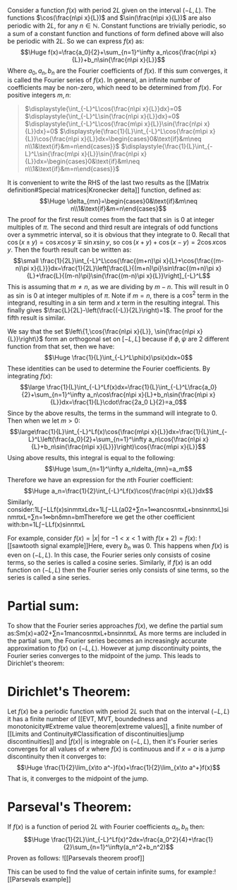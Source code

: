 Consider a function $f(x)$ with period $2L$ given on the interval $(-L,L)$. The functions $\cos(\frac{n\pi x}{L})$ and $\sin(\frac{n\pi x}{L})$ are also periodic with $2L$, for any $n\in\mathbb N$. Constant functions are trivially periodic, so a sum of a constant function and functions of form defined above will also be periodic with $2L$. So we can express $f(x)$ as:$$\Huge f(x)=\frac{a_0}{2}+\sum_{n=1}^\infty a_n\cos{\frac{n\pi x}{L}}+b_n\sin{\frac{n\pi x}{L}}$$
Where $a_0, a_n, b_n$ are the Fourier coefficients of $f(x)$. If this sum converges, it is called the Fourier series of $f(x)$. In general, an infinite number of coefficients may be non-zero, which need to be determined from $f(x)$. For positive integers $m,n$:
>$\displaystyle{\int_{-L}^L\cos{\frac{n\pi x}{L}}dx}=0$
>$\displaystyle{\int_{-L}^L\sin{\frac{n\pi x}{L}}dx}=0$
>$\displaystyle{\int_{-L}^L\cos{\frac{m\pi x}{L}}\sin{\frac{n\pi x}{L}}dx}=0$
>$\displaystyle{\frac{1}{L}\int_{-L}^L\cos{\frac{m\pi x}{L}}\cos{\frac{n\pi x}{L}}dx=\begin{cases}0&\text{if}&m\neq n\\1&\text{if}&m=n\end{cases}}$
>$\displaystyle{\frac{1}{L}\int_{-L}^L\sin{\frac{m\pi x}{L}}\sin{\frac{n\pi x}{L}}dx=\begin{cases}0&\text{if}&m\neq n\\1&\text{if}&m=n\end{cases}}$

It is convenient to write the RHS of the last two results as the [[Matrix definition#Special matrices|Kronecker delta]] function, defined as:$$\Huge \delta_{mn}=\begin{cases}0&\text{if}&m\neq n\\1&\text{if}&m=n\end{cases}$$The proof for the first result comes from the fact that $\sin$ is $0$ at integer multiples of $\pi$. The second and third result are integrals of odd functions over a symmetric interval, so it is obvious that they integrate to $0$. Recall that $\cos{(x\pm y)}=\cos x\cos y\mp\sin x\sin y$, so $\cos{(x+y)}+\cos{(x-y)}=2\cos x\cos y$. Then the fourth result can be written as:$$\small \frac{1}{2L}\int_{-L}^L\cos{\frac{(m+n)\pi x}{L}+\cos{\frac{(m-n)\pi x}{L}}}dx=\frac{1}{2L}\left[\frac{L}{(m+n)\pi}\sin\frac{(m+n)\pi x}{L}+\frac{L}{(m-n)\pi}\sin{\frac{(m-n)\pi x}{L}}\right]_{-L}^L$$This is assuming that $m\neq n$, as we are dividing by $m-n$. This will result in $0$ as $\sin$ is $0$ at integer multiples of $\pi$. Note if $m=n$, there is a $\cos^2$ term in the integrand, resulting in a $\sin$ term and $x$ term in the resulting integral. This finally gives $\frac{L}{2L}-\left(\frac{(-L)}{2L}\right)=1$. The proof for the fifth result is similar.

We say that the set $\left\{1,\cos{\frac{n\pi x}{L}}, \sin{\frac{n\pi x}{L}}\right\}$ form an orthogonal set on $[-L,L]$ because if $\phi,\psi$ are $2$ different function from that set, then we have:$$\Huge \frac{1}{L}\int_{-L}^L\phi(x)\psi(x)dx=0$$These identities can be used to determine the Fourier coefficients. By integrating $f(x)$:$$\large \frac{1}{L}\int_{-L}^Lf(x)dx=\frac{1}{L}\int_{-L}^L\frac{a_0}{2}+\sum_{n=1}^\infty a_n\cos\frac{n\pi x}{L}+b_n\sin{\frac{n\pi x}{L}}dx=\frac{1}{L}\cdot\frac{2a_0 L}{2}=a_0$$Since by the above results, the terms in the summand will integrate to $0$. Then when we let $m>0$:$$\large\frac{1}{L}\int_{-L}^Lf(x)\cos{\frac{m\pi x}{L}}dx=\frac{1}{L}\int_{-L}^L\left(\frac{a_0}{2}+\sum_{n=1}^\infty a_n\cos{\frac{n\pi x}{L}+b_n\sin{\frac{n\pi x}{L}}}\right)\cos{\frac{m\pi x}{L}}$$Using above results, this integral is equal to the following:$$\Huge \sum_{n=1}^\infty a_n\delta_{mn}=a_m$$Therefore we have an expression for the $n$th Fourier coefficient:$$\Huge a_n=\frac{1}{2}\int_{-L}^Lf(x)\cos{\frac{n\pi x}{L}}dx$$
Similarly, consider:1L∫−LLf(x)sin⁡mπxLdx=1L∫−LL(a02+∑n=1∞ancos⁡nπxL+bnsin⁡nπxL)sin⁡mπxL=∑n=1∞bnδmn=bmTherefore we get the other coefficient with:bn=1L∫−LLf(x)sin⁡nπxL

For example, consider $f(x)=|x|$ for $-1<x<1$ with $f(x+2)=f(x)$:
![[sawtooth signal example]]Here, every $b_n$ was $0$. This happens when $f(x)$ is even on $(-L,L)$. In this case, the Fourier series only consists of cosine terms, so the series is called a cosine series. Similarly, if $f(x)$ is an odd function on $(-L,L)$ then the Fourier series only consists of sine terms, so the series is called a sine series.

# Partial sum:

To show that the Fourier series approaches $f(x)$, we define the partial sum as:Sm(x)=a02+∑n=1mancos⁡nπxL+bnsin⁡nπxL
As more terms are included in the partial sum, the Fourier series becomes an increasingly accurate approximation to $f(x)$ on $(-L,L)$. However at jump discontinuity points, the Fourier series converges to the midpoint of the jump. This leads to Dirichlet's theorem:

# Dirichlet's Theorem:

Let $f(x)$ be a periodic function with period $2L$ such that on the interval $(-L,L)$ it has a finite number of [[EVT, MVT, boundedness and monotonicity#Extreme value theorem|extreme values]], a finite number of [[Limits and Continuity#Classification of discontinuities|jump discontinuities]] and $|f(x)|$ is integrable on $(-L,L)$, then it's Fourier series converges for all values of $x$ where $f(x)$ is continuous and if $x=a$ is a jump discontinuity then it converges to:$$\Huge \frac{1}{2}\lim_{x\to a^-}f(x)+\frac{1}{2}\lim_{x\to a^+}f(x)$$That is, it converges to the midpoint of the jump.

# Parseval's Theorem:

If $f(x)$ is a function of period $2L$ with Fourier coefficients $a_n,b_n$ then:$$\Huge \frac{1}{2L}\int_{-L}^Lf(x)^2dx=\frac{a_0^2}{4}+\frac{1}{2}\sum_{n=1}^\infty(a_n^2+b_n^2)$$
Proven as follows:
![[Parsevals theorem proof]]

This can be used to find the value of certain infinite sums, for example:![[Parsevals example]]
